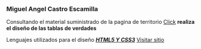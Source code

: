 ### Miguel Angel Castro Escamilla

Consultando el material suministrado de la pagina de territorio [Click](https://sena.territorio.la/content/index.php/institucion/Titulada/institution/SENA/Tecnologia/228118/Contenido/OVA/CF12/index.html#/curso/tema2) **realiza el diseño de las tablas de verdades**

Lenguajes utilizados para el diseño ***<u>HTML5 Y CSS3</u>*** [Visitar sitio](https://miguelangelcastroescamillainstructor.github.io/GA3-220501093-AA1-EV01/)